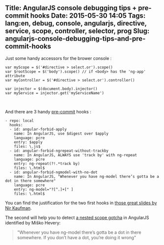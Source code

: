 Title: AngularJS console debugging tips + pre-commit hooks
Date: 2015-05-30 14:05
Tags: lang:en, debug, console, angularjs, directive, service, scope, controller, selector, prog
Slug: angularjs-console-debugging-tips-and-pre-commit-hooks
---
Just some handy accessors for the brower console :

```
var myScope = $('#directive > select.or').scope()
var $rootScope = $('body').scope() // if <body> has the 'ng-app' attribute
var myController = $('#directive > select.or').controller()

var injector = $(document.body).injector()
var myService = injector.get('myServiceName')
```

<br>

And there are 3 handy [pre-commit](https://chezsoi.org/lucas/blog/git-pre-commit-hooks/) hooks :
```
- repo: local
  hooks:
  - id: angular-forbid-apply
    name: In AngularJS, use $digest over $apply
    language: pcre
    entry: $apply
    files: \.js$
  - id: angular-forbid-ngrepeat-without-trackby
    name: In AngularJS, ALWAYS use 'track by' with ng-repeat
    language: pcre
    entry: ng-repeat(?!.*track by)
    files: \.html$
  - id: angular-forbid-ngmodel-with-no-dot
    name: In AngularJS, "Whenever you have ng-model there’s gotta be a dot in there somewhere"
    language: pcre
    entry: ng-model="?[^.]+[" ]
    files: \.html$
```

You can find the justification for the two first hooks in [those great slides by Nir Kaufman](http://fr.slideshare.net/nirkaufman/angularjs-performance-production-tips).

The second will help you to detect [a nested scope gotcha](http://jimhoskins.com/2012/12/14/nested-scopes-in-angularjs.html) in AngularJS identified by Miško Hevery:

> "Whenever you have ng-model there’s gotta be a dot in there somewhere. If you don’t have a dot, you’re doing it wrong"
